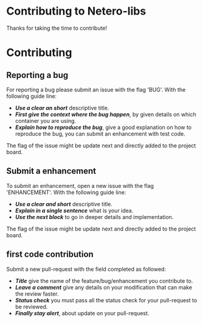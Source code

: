 # Contributing to Netero-libs

Thanks for taking the time to contribute!

# Contributing

## Reporting a bug

For reporting a bug please submit an issue with the flag 'BUG'. With the following guide line:
 - ***Use a clear an short*** descriptive title.
 - ***First give the context where the bug happen***, by given details on which container you are using.
 - ***Explain how to reproduce the bug***, give a good explanation on how to reproduce the bug, you can submit an enhancement with test code.

The flag of the issue might be update next and directly added to the project board.

## Submit a enhancement

To submit an enhancement, open a new issue with the flag 'ENHANCEMENT'. With the following guide line:
 - ***Use a clear and short*** descriptive title.
 - ***Explain in a single sentence*** what is your idea.
 - ***Use the next block*** to go in deeper details and implementation.

The flag of the issue might be update next and directly added to the project board.

## first code contribution

Submit a new pull-request with the field completed as followed:

 - ***Title*** give the name of the feature/bug/enhancement you contribute to.
 - ***Leave a comment*** give any details on your modification that can make the review faster.
 - ***Status check*** you must pass all the status check for your pull-request to be reviewed.
 - ***Finally stay alert***, about update on your pull-request.
